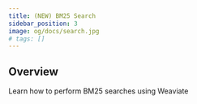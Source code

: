 ```yaml
---
title: (NEW) BM25 Search
sidebar_position: 3
image: og/docs/search.jpg
# tags: []
---
```


## Overview

Learn how to perform BM25 searches using Weaviate

<!-- TODO: Finish this page! -->
<!-- :::caution This page is under construction.
::: -->
